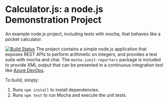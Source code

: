 Calculator.js: a node.js Demonstration Project
==============================================
An example node.js project, including tests with mocha, that behaves like
a pocket calculator.

[![Build Status](https://vishwajeetsingh.visualstudio.com/Integrating%20External%20Source%20Control%20with%20Azure%20Pipelines/_apis/build/status/vish02chouhan.calculator?branchName=master)](https://vishwajeetsingh.visualstudio.com/Integrating%20External%20Source%20Control%20with%20Azure%20Pipelines/_build/latest?definitionId=20&branchName=master)
The project contains a simple node.js application that exposes REST APIs
to perform arithmetic on integers, and provides a test suite with mocha
and chai.  The `mocha-junit-reporters` package is included to provide XML
output that can be presented in a continuous integration tool like
[Azure DevOps](https://azure.com/devops).

To build, simply:

1. Runs `npm install` to install dependencies.
2. Runs `npm test` to run Mocha and execute the unit tests.

